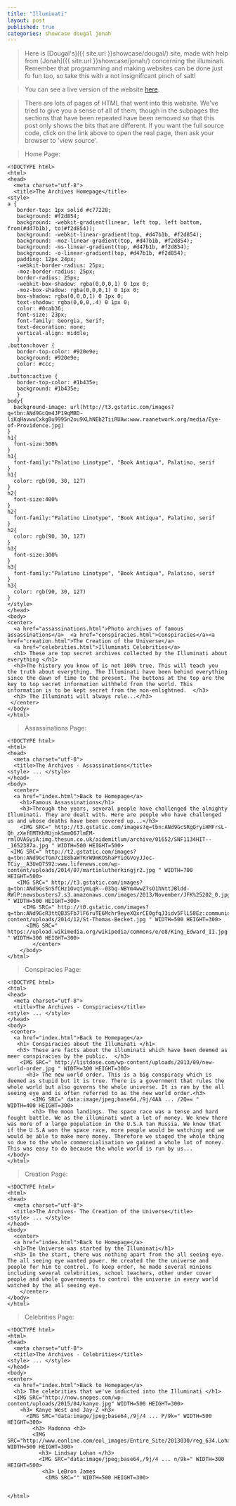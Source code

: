 ```yaml
---
title: "Illuminati"
layout: post
published: true
categories: showcase dougal jonah
---
```


> Here is [Dougal's]({{ site.url }}showcase/dougal/) site, made with help from [Jonah]({{ site.url }}showcase/jonah/) concerning the illuminati. Remember that programming and making websites can be done just fo fun too, so take this with a not insignificant pinch of salt!

> You can see a live version of the website [here](/files/showcase/Dougal/Illuminati).

> There are lots of pages of HTML that went into this website. We've tried to give you a sense of all of them, though in the subpages the sections that have been repeated have been removed so that this post only shows the bits that are different. If you want the full source code, click on the link above to open the real page, then ask your browser to 'view source'.

> Home Page:

    <!DOCTYPE html>
    <html>
    <head>
      <meta charset="utf-8">
      <title>The Archives Homepage</title>
    <style>
    a {
       border-top: 1px solid #c77228;
       background: #f2d854;
       background: -webkit-gradient(linear, left top, left bottom, from(#d47b1b), to(#f2d854));
       background: -webkit-linear-gradient(top, #d47b1b, #f2d854);
       background: -moz-linear-gradient(top, #d47b1b, #f2d854);
       background: -ms-linear-gradient(top, #d47b1b, #f2d854);
       background: -o-linear-gradient(top, #d47b1b, #f2d854);
       padding: 12px 24px;
       -webkit-border-radius: 25px;
       -moz-border-radius: 25px;
       border-radius: 25px;
       -webkit-box-shadow: rgba(0,0,0,1) 0 1px 0;
       -moz-box-shadow: rgba(0,0,0,1) 0 1px 0;
       box-shadow: rgba(0,0,0,1) 0 1px 0;
       text-shadow: rgba(0,0,0,.4) 0 1px 0;
       color: #0cab36;
       font-size: 23px;
       font-family: Georgia, Serif;
       text-decoration: none;
       vertical-align: middle;
       }
    .button:hover {
       border-top-color: #920e9e;
       background: #920e9e;
       color: #ccc;
       }
    .button:active {
       border-top-color: #1b435e;
       background: #1b435e;
       }
    body{
      background-image: url(http://t3.gstatic.com/images?q=tbn:ANd9GcQm4JP19qMBD-liKqHavwuCxkg8u9995n2ou9XLhNEb2TiiRUAw:www.raanetwork.org/media/Eye-of-Providence.jpg)
    }
    h1{
      font-size:500%
    }
    h1{
      font-family:"Palatino Linotype", "Book Antiqua", Palatino, serif
    }
    h1{
      color: rgb(90, 30, 127)
    }
    h2{
      font-size:400%
    }
    h2{
      font-family:"Palatino Linotype", "Book Antiqua", Palatino, serif
    }
    h2{
      color: rgb(90, 30, 127)
    }
    h3{
      font-size:300%
    }
    h3{
      font-family:"Palatino Linotype", "Book Antiqua", Palatino, serif
    }
    h3{
      color: rgb(90, 30, 127)
    }
    </style>
    </head>
    <body>
    <center>
      <a href="assassinations.html">Photo archives of famous assassinations</a>  <a href="conspiracies.html">Conspiracies</a><a href="creation.html">The Creation of the Universe</a>
      <a href="celebrities.html">Illuminati Celebrities</a>
      <h1> These are top secret archives collected by the Illuminati about everything </h1>
      <h3>The history you know of is not 100% true. This will teach you the truth about everything. The Illuminati have been behind everything since the dawn of time to the present. The buttons at the top are the key to top secret information withheld from the world. This information is to be kept secret from the non-enlightned.  </h3>
      <h3> The Illuminati will always rule...</h3>
     </center>
    </body>
    </html>

> Assassinations Page:

    <!DOCTYPE html>
    <html>
    <head>
      <meta charset="utf-8">
      <title>The Archives - Assassinations</title>
    <style> ... </style>
    </head>
    <body>
      <center>
      <a href="index.html">Back to Homepage</a>
        <h1>Famous Assassinations</h1>    
        <h3>Through the years, several people have challenged the almighty Illuminati. They are dealt with. Here are people who have challenged us and whose deaths have been covered up...</h3>
        <IMG SRC=" http://t3.gstatic.com/images?q=tbn:ANd9GcSRgQryiHMFrsL-Qh_zXefEMTKhRUjnkSmmO67lmEM-rmlOVAGyiA:img.thesun.co.uk/aidemitlum/archive/01652/SNF1134HIT--_1652387a.jpg " WIDTH=500 HEIGHT=500> 
     <IMG SRC=" http://t2.gstatic.com/images?q=tbn:ANd9GcTGm7cIE8baW7KrW9mKOShaPYidGVoyJJoc-TCiy__A3UeQ7S92:www.lifenews.com/wp-content/uploads/2014/07/martinlutherkingjr2.jpg " WIDTH=700 HEIGHT=500>  
       <IMG SRC=" http://t3.gstatic.com/images?q=tbn:ANd9GcSnSfCHz1OvqtymLqR--03bq-NBYm4wwZ7sO1hNttJBldd-RWlP:newsbusters7.s3.amazonaws.com/images/2013/November/JFK%25202_0.jpg " WIDTH=500 HEIGHT=300> 
         <IMG SRC=" http://t0.gstatic.com/images?q=tbn:ANd9GcR3ttQB3SFb7lF6ruTE6Mchr9eyeXQxrCE0gfqJ3idv5FlL58Ez:communio.stblogs.org/wp-content/uploads/2014/12/St-Thomas-Becket.jpg " WIDTH=500 HEIGHT=300>
          <IMG SRC=" https://upload.wikimedia.org/wikipedia/commons/e/e8/King_Edward_II.jpg " WIDTH=300 HEIGHT=300> 
            </center>
        </body>
    </html>

> Conspiracies Page:

    <!DOCTYPE html>
    <html>
    <head>
      <meta charset="utf-8">
      <title>The Archives - Conspiracies</title>
    <style> ... </style>
    </head>
    <body>
     <center>
      <a href="index.html">Back to Homepage</a>
       <h1> Conspiracies about the Illuminati </h1>
       <h3> These are facts about the illuminati which have been deemed as meer conspiracies by the public.  </h3>
        <IMG SRC=" http://listdose.com/wp-content/uploads/2013/09/new-world-order.jpg " WIDTH=300 HEIGHT=300>
          <h3> The new world order. This is a big conspiracy which is deemed as stupid but it is true. There is a government that rules the whole world but also governs the whole universe. It is ran by the all seeing eye and is often referred to as the new world order.<h3>
            <IMG SRC=" data:image/jpeg;base64,/9j/4AA ... /2Q== " WIDTH=400 HEIGHT=300>
            <h3> The moon landings. The space race was a tense and hard fought battle. We as the illuminati want a lot of money. We knew there was more of a large population in the U.S.A tan Russia. We knew that if the U.S.A won the space race, more people would be watching and we would be able to make more money. Therefore we staged the whole thing so due to the whole commercialisation we gained a whole lot of money. This was easy to do because the whole world is run by us... 
    </body>
    </html>

> Creation Page:

    <!DOCTYPE html>
    <html>
    <head>
      <meta charset="utf-8">
      <title>The Archives- The Creation of the Universe</title>
    <style> ... </style>
    </head>
    <body>
      <center>
      <a href="index.html">Back to Homepage</a>
      <h1>The Universe was started by the Illuminati</h1>
      <h3> In the start, there was nothing apart from the all seeing eye. The all seeing eye wanted power. He created the the universe and people for him to control. To keep order, he made several minions including several celebrities, school teachers, other under cover people and whole governments to control the universe in every world watched by the all seeing eye.
        </center>
    </body>
    </html>

> Celebrities Page:

    <!DOCTYPE html>
    <html>
    <head>
      <meta charset="utf-8">
      <title>The Archives - Celebrities</title>
    <style> ... </style>
    </head>
    <body>
    <center>
      <a href="index.html">Back to Homepage</a>
      <h1> The celebrities that we've inducted into the Illuminati </h1>
      <IMG SRC="http://now.snopes.com/wp-content/uploads/2015/04/kanye.jpg" WIDTH=500 HEIGHT=300>
        <h3> Kanye West and Jay-Z <h3>
          <IMG SRC="data:image/jpeg;base64,/9j/4 ... P/9k=" WIDTH=500 HEIGHT=300>
            <h3> Madonna <h3>
            <IMG SRC="http://www.eonline.com/eol_images/Entire_Site/2013030/reg_634.LohanTat.ms.013013.jpg" WIDTH=500 HEIGHT=300>
              <h3> Lindsay Lohan </h3>
              <IMG SRC="data:image/jpeg;base64,/9j/4 ... n/9k=" WIDTH=300 HEIGHT=500>
               <h3> LeBron James
                <IMG SRC="" WIDTH=500 HEIGHT=300>


    </html>